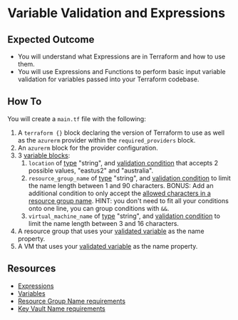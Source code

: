 # Variable Validation and Expressions

## Expected Outcome
* You will understand what Expressions are in Terraform and how to use them.
* You will use Expressions and Functions to perform basic input variable validation for variables passed into your Terraform codebase.

## How To
You will create a `main.tf` file with the following:
1. A `terraform {}` block declaring the version of Terraform to use as well as the `azurerm` provider within the `required_providers` block.
1. An `azurerm` block for the provider configuration.
1. 3 [variable blocks](https://www.terraform.io/language/values/variables):
    1. `location` of [type](https://www.terraform.io/language/expressions/types) "string", and [validation condition](https://www.terraform.io/language/values/variables#custom-validation-rules) that accepts 2 possible values, "eastus2" and "australia".
    1. `resource_group_name` of [type](https://www.terraform.io/language/expressions/types) "string", and [validation condition](https://www.terraform.io/language/values/variables#custom-validation-rules) to limit the name length between 1 and 90 characters.
    BONUS: Add an additional condition to only accept the [allowed characters in a resource group name](https://docs.microsoft.com/en-us/azure/azure-resource-manager/management/resource-name-rules#microsoftresources). HINT: you don't need to fit all your conditions onto one line, you can group conditions with `&&`.
    1. `virtual_machine_name` of [type](https://www.terraform.io/language/expressions/types) "string", and [validation condition](https://www.terraform.io/language/values/variables#custom-validation-rules) to limit the name length between 3 and 16 characters.
1. A resource group that uses your [validated variable](https://www.terraform.io/language/expressions/references#input-variables) as the name property.
1. A VM that uses your [validated variable](https://www.terraform.io/language/expressions/references#input-variables) as the name property.

## Resources
- [Expressions](https://www.terraform.io/language/expressions)
- [Variables](https://www.terraform.io/language/values/variables)
- [Resource Group Name requirements](https://docs.microsoft.com/en-us/azure/azure-resource-manager/management/resource-name-rules#microsoftresources)
- [Key Vault Name requirements](https://docs.microsoft.com/en-us/azure/azure-resource-manager/management/resource-name-rules#microsoftkeyvault)
